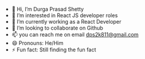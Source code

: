 - 👋 Hi, I’m Durga Prasad Shetty
- 👀 I’m interested in React JS developer roles
- 🌱 I’m currently working as a React Developer
- 💞️ I’m looking to collaborate on Github
- 📫 you can reach me on email dps2k811@gmail.com
- 😄 Pronouns: He/Him
- ⚡ Fun fact: Still finding the fun fact

<!---
dp-shetty/dp-shetty is a ✨ special ✨ repository because its `README.md` (this file) appears on your GitHub profile.
You can click the Preview link to take a look at your changes.
--->
